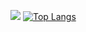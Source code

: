 ![](https://github-readme-stats.vercel.app/api?username=HerobrineXia&count_private=true&show_icons=true&theme=dark)
[![Top Langs](https://github-readme-stats.vercel.app/api/top-langs/?username=HerobrineXia&layout=compact)](https://github.com/HerobrineXia/github-readme-stats)
<!--
**HerobrineXia/HerobrineXia** is a ✨ _special_ ✨ repository because its `README.md` (this file) appears on your GitHub profile.

Here are some ideas to get you started:

- 🔭 I’m currently working on ...
- 🌱 I’m currently learning ...
- 👯 I’m looking to collaborate on ...
- 🤔 I’m looking for help with ...
- 💬 Ask me about ...
- 📫 How to reach me: ...
- 😄 Pronouns: ...
- ⚡ Fun fact: ...
-->
